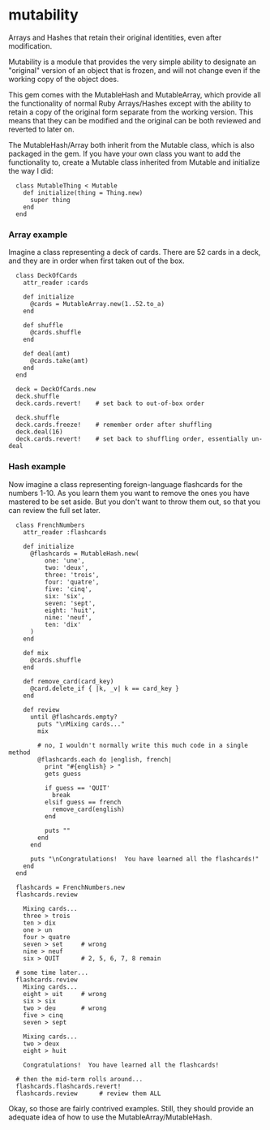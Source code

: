 mutability
======

Arrays and Hashes that retain their original identities, even after modification.

Mutability is a module that provides the very simple ability to designate an "original" version of an object that is frozen, and will not change even if the working copy of the object does.

This gem comes with the MutableHash and MutableArray, which provide all the functionality of normal Ruby Arrays/Hashes except with the ability to retain a copy of the original form separate from the working version.  This means that they can be modified and the original can be both reviewed and reverted to later on.

The MutableHash/Array both inherit from the Mutable class, which is also packaged in the gem.  If you have your own class you want to add the functionality to, create a Mutable class inherited from Mutable and initialize the way I did:
```
  class MutableThing < Mutable
    def initialize(thing = Thing.new)
      super thing
    end
  end
```

### Array example
Imagine a class representing a deck of cards. There are 52 cards in a deck, and they are in order when first taken out of the box.
```
  class DeckOfCards
    attr_reader :cards

    def initialize
      @cards = MutableArray.new(1..52.to_a)
    end

    def shuffle
      @cards.shuffle
    end

    def deal(amt)
      @cards.take(amt)
    end
  end

  deck = DeckOfCards.new
  deck.shuffle
  deck.cards.revert!    # set back to out-of-box order

  deck.shuffle
  deck.cards.freeze!    # remember order after shuffling
  deck.deal(16)
  deck.cards.revert!    # set back to shuffling order, essentially un-deal
```

### Hash example
Now imagine a class representing foreign-language flashcards for the numbers 1-10.  As you learn them you want to remove the ones you have mastered to be set aside.  But you don't want to throw them out, so that you can review the full set later.
```
  class FrenchNumbers
    attr_reader :flashcards

    def initialize
      @flashcards = MutableHash.new(
          one: 'une',
          two: 'deux',
          three: 'trois',
          four: 'quatre',
          five: 'cinq',
          six: 'six',
          seven: 'sept',
          eight: 'huit',
          nine: 'neuf',
          ten: 'dix'
      )
    end

    def mix
      @cards.shuffle
    end

    def remove_card(card_key)
      @card.delete_if { |k, _v| k == card_key }
    end

    def review
      until @flashcards.empty?
        puts "\nMixing cards..."
        mix

        # no, I wouldn't normally write this much code in a single method
        @flashcards.each do |english, french|
          print "#{english} > "
          gets guess

          if guess == 'QUIT'
            break
          elsif guess == french
            remove_card(english)
          end

          puts ""
        end
      end

      puts "\nCongratulations!  You have learned all the flashcards!"
    end
  end

  flashcards = FrenchNumbers.new
  flashcards.review

    Mixing cards...
    three > trois
    ten > dix
    one > un
    four > quatre
    seven > set     # wrong
    nine > neuf
    six > QUIT      # 2, 5, 6, 7, 8 remain

  # some time later...
  flashcards.review
    Mixing cards...
    eight > uit     # wrong
    six > six
    two > deu       # wrong
    five > cinq
    seven > sept

    Mixing cards...
    two > deux
    eight > huit

    Congratulations!  You have learned all the flashcards!

  # then the mid-term rolls around...
  flashcards.flashcards.revert!
  flashcards.review      # review them ALL
```

Okay, so those are fairly contrived examples.  Still, they should provide an adequate idea of how to use the MutableArray/MutableHash.
